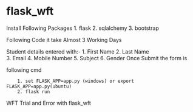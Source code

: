 # flask_wft

Install Following Packages
        1. flask
        2. sqlalchemy
        3. bootstrap

Following Code it take Almost 3 Working Days 

Student details entered with:-
        1. First Name 
        2. Last Name  
        3. Email
        4. Mobile Number 
        5. Subject 
        6. Gender
Once Submit the form is 


following cmd

        1. set FLASK_APP=app.py (windows) or export FLASK_APP=app.py(ubuntu)
        2. flask run


WFT Trial and Error with flask_wft

       
